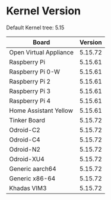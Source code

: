 
# Kernel Version

Default Kernel tree: 5.15

| Board | Version |
|-------|---------|
| Open Virtual Appliance | 5.15.72 |
| Raspberry Pi | 5.15.61 |
| Raspberry Pi 0-W | 5.15.61 |
| Raspberry Pi 2 | 5.15.61 |
| Raspberry Pi 3 | 5.15.61 |
| Raspberry Pi 4 | 5.15.61 |
| Home Assistant Yellow | 5.15.61 |
| Tinker Board | 5.15.72 |
| Odroid-C2 | 5.15.72 |
| Odroid-C4 | 5.15.72 |
| Odroid-N2 | 5.15.72 |
| Odroid-XU4 | 5.15.72 |
| Generic aarch64 | 5.15.72 |
| Generic x86-64 | 5.15.72 |
| Khadas VIM3 | 5.15.72 |
